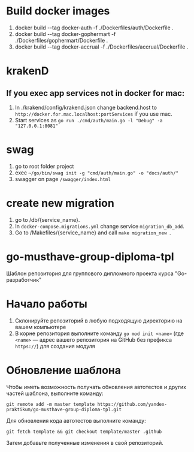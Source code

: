 # Build docker images

1. docker build --tag docker-auth -f ./Dockerfiles/auth/Dockerfile .
2. docker build --tag docker-gophermart -f ./Dockerfiles/gophermart/Dockerfile .
3. docker build --tag docker-accrual -f ./Dockerfiles/accrual/Dockerfile .

# krakenD

## If you exec app services not in docker for mac:

1. In ./krakend/config/krakend.json change backend.host to `http://docker.for.mac.localhost:portServices` if you use mac.
2. Start services as `go run ./cmd/auth/main.go -l "Debug" -a "127.0.0.1:8081"`

# swag

1. go to root folder project
2. exec `~/go/bin/swag init -g "cmd/auth/main.go" -o "docs/auth/"`
3. swagger on page `/swagger/index.html`

# create new migration

1. go to /db/{service_name}.
2. In `docker-compose.migrations.yml` change service `migration_db_add`.
3. Go to /Makefiles/{service_name} and call `make migration_new `.

# go-musthave-group-diploma-tpl

Шаблон репозитория для группового дипломного проекта курса "Go-разработчик"

# Начало работы

1. Склонируйте репозиторий в любую подходящую директорию на вашем компьютере
2. В корне репозитория выполните команду `go mod init <name>` (где `<name>` — адрес вашего репозитория на GitHub без
   префикса `https://`) для создания модуля

# Обновление шаблона

Чтобы иметь возможность получать обновления автотестов и других частей шаблона, выполните команду:

```
git remote add -m master template https://github.com/yandex-praktikum/go-musthave-group-diploma-tpl.git
```

Для обновления кода автотестов выполните команду:

```
git fetch template && git checkout template/master .github
```

Затем добавьте полученные изменения в свой репозиторий.
